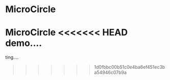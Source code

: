 # MicroCircle
MicroCircle
<<<<<<< HEAD
demo....
=======
ting....
>>>>>>> 1d0fbbc00b51c0e4ba6ef451ec3ba54946c07b9a
